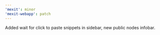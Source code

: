 ```yaml
---
'mexit': minor
'mexit-webapp': patch
---
```


Added wait for click to paste snippets in sidebar, new public nodes infobar.
